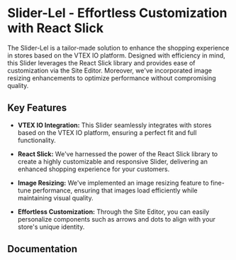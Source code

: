 # Slider-Lel - Effortless Customization with React Slick

The Slider-Lel is a tailor-made solution to enhance the shopping experience in stores based on the VTEX IO platform. Designed with efficiency in mind, this Slider leverages the React Slick library and provides ease of customization via the Site Editor. Moreover, we've incorporated image resizing enhancements to optimize performance without compromising quality.

## Key Features

- **VTEX IO Integration:** This Slider seamlessly integrates with stores based on the VTEX IO platform, ensuring a perfect fit and full functionality.

- **React Slick:** We've harnessed the power of the React Slick library to create a highly customizable and responsive Slider, delivering an enhanced shopping experience for your customers.

- **Image Resizing:** We've implemented an image resizing feature to fine-tune performance, ensuring that images load efficiently while maintaining visual quality.

- **Effortless Customization:** Through the Site Editor, you can easily personalize components such as arrows and dots to align with your store's unique identity.

## Documentation


